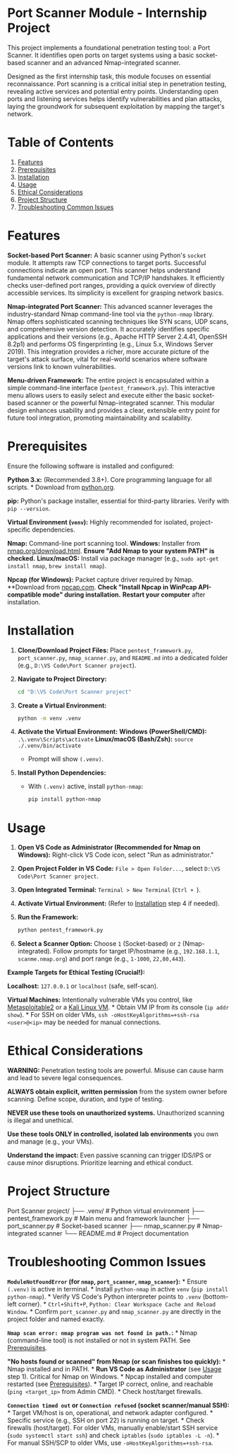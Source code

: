 # Port Scanner Module - Internship Project

This project implements a foundational penetration testing tool: a Port Scanner. It identifies open ports on target systems using a basic socket-based scanner and an advanced Nmap-integrated scanner.

Designed as the first internship task, this module focuses on essential reconnaissance. Port scanning is a critical initial step in penetration testing, revealing active services and potential entry points. Understanding open ports and listening services helps identify vulnerabilities and plan attacks, laying the groundwork for subsequent exploitation by mapping the target's network.

# Table of Contents

1. [Features](#features)
2. [Prerequisites](#prerequisites)
3. [Installation](#installation)
4. [Usage](#usage)
5. [Ethical Considerations](#ethical-considerations)
6. [Project Structure](#project-structure)
7. [Troubleshooting Common Issues](#troubleshooting-common-issues)

# Features

**Socket-based Port Scanner:** A basic scanner using Python's `socket` module. It attempts raw TCP connections to target ports. Successful connections indicate an open port. This scanner helps understand fundamental network communication and TCP/IP handshakes. It efficiently checks user-defined port ranges, providing a quick overview of directly accessible services. Its simplicity is excellent for grasping network basics.

**Nmap-integrated Port Scanner:** This advanced scanner leverages the industry-standard Nmap command-line tool via the `python-nmap` library. Nmap offers sophisticated scanning techniques like SYN scans, UDP scans, and comprehensive version detection. It accurately identifies specific applications and their versions (e.g., Apache HTTP Server 2.4.41, OpenSSH 8.2p1) and performs OS fingerprinting (e.g., Linux 5.x, Windows Server 2019). This integration provides a richer, more accurate picture of the target's attack surface, vital for real-world scenarios where software versions link to known vulnerabilities.

 **Menu-driven Framework:** The entire project is encapsulated within a simple command-line interface (`pentest_framework.py`). This interactive menu allows users to easily select and execute either the basic socket-based scanner or the powerful Nmap-integrated scanner. This modular design enhances usability and provides a clear, extensible entry point for future tool integration, promoting maintainability and scalability.

# Prerequisites

Ensure the following software is installed and configured:

**Python 3.x:** (Recommended 3.8+). Core programming language for all scripts.
    * Download from [python.org](https://www.python.org/downloads/).

**pip:** Python's package installer, essential for third-party libraries. Verify with `pip --version`.

**Virtual Environment (`venv`):** Highly recommended for isolated, project-specific dependencies.

**Nmap:** Command-line port scanning tool.
   **Windows:** Installer from [nmap.org/download.html](https://nmap.org/download.html). **Ensure "Add Nmap to your system PATH" is checked.**
   **Linux/macOS:** Install via package manager (e.g., `sudo apt-get install nmap`, `brew install nmap`).

**Npcap (for Windows):** Packet capture driver required by Nmap.
  **Download from [npcap.com](https://npcap.com/). **Check "Install Npcap in WinPcap API-compatible mode" during installation.**
  **Restart your computer** after installation.

# Installation

1.  **Clone/Download Project Files:** Place `pentest_framework.py`, `port_scanner.py`, `nmap_scanner.py`, and `README.md` into a dedicated folder (e.g., `D:\VS Code\Port Scanner project`).

2.  **Navigate to Project Directory:**
    ```bash
    cd "D:\VS Code\Port Scanner project"
    ```

3.  **Create a Virtual Environment:**
    ```bash
    python -m venv .venv
    ```

4.  **Activate the Virtual Environment:**
     **Windows (PowerShell/CMD):** `.\.venv\Scripts\activate`
     **Linux/macOS (Bash/Zsh):** `source ./.venv/bin/activate`
    * Prompt will show `(.venv)`.

5.  **Install Python Dependencies:**
    * With `(.venv)` active, install `python-nmap`:
        ```bash
        pip install python-nmap
        ```

# Usage

1.  **Open VS Code as Administrator (Recommended for Nmap on Windows):** Right-click VS Code icon, select "Run as administrator."

2.  **Open Project Folder in VS Code:** `File > Open Folder...`, select `D:\VS Code\Port Scanner project`.

3.  **Open Integrated Terminal:** `Terminal > New Terminal` (`Ctrl + `).

4.  **Activate Virtual Environment:** (Refer to [Installation](#installation) step 4 if needed).

5.  **Run the Framework:**
    ```bash
    python pentest_framework.py
    ```

6.  **Select a Scanner Option:** Choose `1` (Socket-based) or `2` (Nmap-integrated). Follow prompts for target IP/hostname (e.g., `192.168.1.1`, `scanme.nmap.org`) and port range (e.g., `1-1000`, `22,80,443`).

**Example Targets for Ethical Testing (Crucial!):**

**Localhost:** `127.0.0.1` or `localhost` (safe, self-scan).

 **Virtual Machines:** Intentionally vulnerable VMs you control, like [Metasploitable2](https://docs.rapid7.com/metasploit/metasploitable-2/) or a [Kali Linux VM](https://www.kali.org/get-kali/).
    * Obtain VM IP from its console (`ip addr show`).
    * For SSH on older VMs, `ssh -oHostKeyAlgorithms=+ssh-rsa <user>@<ip>` may be needed for manual connections.

# Ethical Considerations

**WARNING:** Penetration testing tools are powerful. Misuse can cause harm and lead to severe legal consequences.

 **ALWAYS obtain explicit, written permission** from the system owner before scanning. Define scope, duration, and type of testing.

 **NEVER use these tools on unauthorized systems.** Unauthorized scanning is illegal and unethical.

 **Use these tools ONLY in controlled, isolated lab environments** you own and manage (e.g., your VMs).

 **Understand the impact:** Even passive scanning can trigger IDS/IPS or cause minor disruptions. Prioritize learning and ethical conduct.

# Project Structure
Port Scanner project/
├── .venv/                   # Python virtual environment
├── pentest_framework.py     # Main menu and framework launcher
├── port_scanner.py          # Socket-based scanner
├── nmap_scanner.py          # Nmap-integrated scanner
└── README.md                # Project documentation

# Troubleshooting Common Issues

 **`ModuleNotFoundError` (for `nmap`, `port_scanner`, `nmap_scanner`):**
    * Ensure `(.venv)` is active in terminal.
    * Install `python-nmap` in active `venv` (`pip install python-nmap`).
    * Verify VS Code's Python interpreter points to `.venv` (bottom-left corner).
    * `Ctrl+Shift+P`, `Python: Clear Workspace Cache and Reload Window`.
    * Confirm `port_scanner.py` and `nmap_scanner.py` are directly in the project folder and named exactly.

 **`Nmap scan error: nmap program was not found in path.`:**
    * Nmap (command-line tool) is not installed or not in system PATH. See [Prerequisites](#prerequisites).

 **"No hosts found or scanned" from Nmap (or scan finishes too quickly):**
    * Nmap installed and in PATH.
    * **Run VS Code as Administrator** (see [Usage](#usage) step 1). Critical for Nmap on Windows.
    * Npcap installed and computer restarted (see [Prerequisites](#prerequisites)).
    * Target IP correct, online, and reachable (`ping <target_ip>` from Admin CMD).
    * Check host/target firewalls.

 **`Connection timed out` or `Connection refused` (socket scanner/manual SSH):**
    * Target VM/host is on, operational, and network adapter configured.
    * Specific service (e.g., SSH on port 22) is running on target.
    * Check firewalls (host/target). For older VMs, manually enable/start SSH service (`sudo systemctl start ssh`) and check `iptables` (`sudo iptables -L -n`).
    * For manual SSH/SCP to older VMs, use `-oHostKeyAlgorithms=+ssh-rsa`.